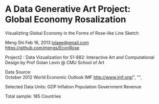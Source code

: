 A Data Generative Art Project: Global Economy Rosalization
========
Visualizting Global Economy in the Forms of Rose-like Line Sketch

Meng Shi Feb 16, 2013  lolaee@gmail.com 
https://github.com/mengs/EconRose

Project2 : Data Vizualization 
for 51-882: Interactive Art and Computational Design
by Prof Golan Levin @ CMU School of Art  

        
Data Source:  
  October 2012 World Economic Outlook 
  IMF http://www.imf.org/", "", 

Selected Data Units:
  GDP
  Inflation
  Population
  Government Revenue
  
Total sample:
  185 Countries
